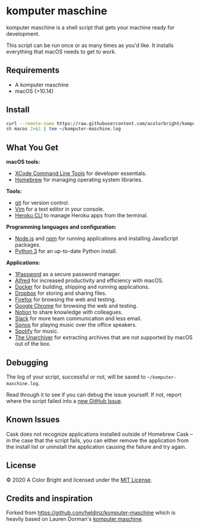 komputer maschine
======

komputer maschine is a shell script that gets your machine ready for development.

This script can be run once or as many times as you'd like. It installs everything that macOS needs to get to work.

## Requirements

* A komputer maschine
* macOS (>10.14)

## Install

```sh
curl --remote-name https://raw.githubusercontent.com/acolorbright/komputer-maschine/master/macos
sh macos 2>&1 | tee ~/komputer-maschine.log
```

## What You Get

**macOS tools:**

* [XCode Command Line Tools](https://developer.apple.com/xcode/downloads/) for developer essentials.
* [Homebrew](http://brew.sh/) for managing operating system libraries.

**Tools:**

* [git](https://git-scm.com/) for version control.
* [Vim](https://www.vim.org/) for a text editor in your console.
* [Heroku CLI](https://devcenter.heroku.com/articles/heroku-cli) to manage Heroku apps from the terminal.


**Programming languages and configuration:**

* [Node.js](http://nodejs.org/) and [npm](https://www.npmjs.org/) for running applications and installing JavaScript packages.
* [Python 3](https://github.com/sstephenson/rbenv) for an up-to-date Python install.

**Applications:**

* [1Password](https://1password.com/) as a secure password manager.
* [Alfred](https://www.alfredapp.com/) for increased productivity and efficiency with macOS.
* [Docker](https://www.docker.com/) for building, shipping and running applications.
* [Dropbox](https://www.dropbox.com/) for storing and sharing files.
* [Firefox](https://www.mozilla.org/de/firefox/developer/) for browsing the web and testing.
* [Google Chrome](https://www.google.com/chrome/) for browsing the web and testing.
* [Notion](https://notion.so/) to share knowledge with colleagues.
* [Slack](https://slack.com/) for more team communication and less email.
* [Sonos](https://www.sonos.com/) for playing music over the office speakers.
* [Spotify](https://www.spotify.com/) for music.
* [The Unarchiver](http://unarchiver.c3.cx/unarchiver) for extracting archives that are not supported by macOS out of the box.

## Debugging

The log of your script, successful or not, will be saved to `~/komputer-maschine.log`.

Read through it to see if you can debug the issue yourself.
If not, report where the script failed into a [new GitHub Issue](https://github.com/acolorbright/komputer-maschine/issues/new).

## Known Issues

Cask does not recognize applications installed outside of Homebrew Cask – in the case that the script fails, you can either remove the application from the install list or uninstall the application causing the failure and try again.

## License

© 2020 A Color Bright and licensed under the [MIT License](LICENSE).

## Credits and inspiration

Forked from https://github.com/heldinz/komputer-maschine which is heavily based on Lauren Dorman's [komputer maschine](https://github.com/laurendorman/komputer-maschine).
